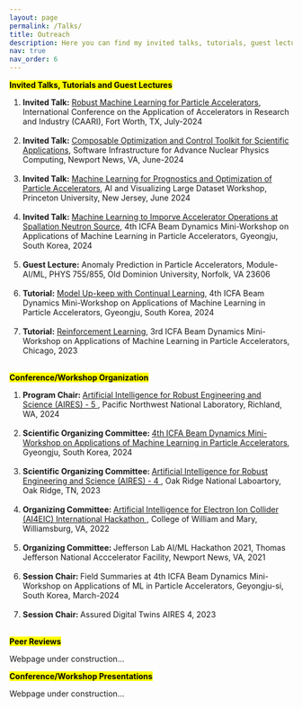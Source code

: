 ```yaml
---
layout: page
permalink: /Talks/
title: Outreach
description: Here you can find my invited talks, tutorials, guest lectures, and conference/workshop presentations!
nav: true
nav_order: 6
---
```


<!-- For now, this page is assumed to be a static description of your courses. You can convert it to a collection similar to `_projects/` so that you can have a dedicated page for each course.

Organize your courses by years, topics, or universities, however you like! -->

<b><font color="red"><mark>Invited Talks, Tutorials and Guest Lectures</mark></font></b>

<ol>
<li> <b>Invited Talk:</b> <a href="https://caari-sneap.com/home">Robust Machine Learning for Particle Accelerators</a>, International Conference on the Application of Accelerators in Research and Industry (CAARI), Fort Worth, TX, July-2024 </li> <br>

<li> <b>Invited Talk:</b> <a href="https://www.jlab.org/conference/2024SANPC">Composable Optimization and Control Toolkit for Scientific Applications</a>, Software Infrastructure for Advance Nuclear Physics Computing, Newport News, VA, June-2024</li> <br> 

<li> <b>Invited Talk:</b> <a href="https://indico.iter.org/event/319">Machine Learning for Prognostics and Optimization of Particle Accelerators</a>, AI and Visualizing Large Dataset Workshop, Princeton University, New Jersey, June 2024</li> <br>

<li> <b>Invited Talk:</b> <a href="https://www.indico.kr/event/47/contributions/519/">Machine Learning to Imporve Accelerator Operations at Spallation Neutron Source</a>, 4th ICFA Beam Dynamics Mini-Workshop on Applications of Machine Learning in Particle Accelerators, Gyeongju, South Korea, 2024</li> <br>

<li> <b>Guest Lecture:</b> Anomaly Prediction in Particle Accelerators, Module-AI/ML, PHYS 755/855, Old Dominion University, Norfolk, VA 23606</li> <br>

<li> <b>Tutorial:</b> <a href="https://www.indico.kr/event/47/contributions/544/">Model Up-keep with Continual Learning</a>, 4th ICFA Beam Dynamics Mini-Workshop on Applications of Machine Learning in Particle Accelerators, Gyeongju, South Korea, 2024</li> <br>

<li> <b>Tutorial:</b> <a href="https://indico.bnl.gov/event/16158/contributions/69545/">Reinforcement Learning</a>, 3rd ICFA Beam Dynamics Mini-Workshop on Applications of Machine Learning in Particle Accelerators, Chicago, 2023</li> <br>

</ol>
<b><font color="red"><mark>Conference/Workshop Organization</mark></font></b>

<ol>

<li> <b> Program Chair: </b> <a href="https://aires.ornl.gov/organizing-committee/"> Artificial Intelligence for Robust Engineering and Science (AIRES) - 5 </a>, Pacific Northwest National Laboratory, Richland, WA, 2024 </li> <br>

<li> <b> Scientific Organizing Committee: </b> <a href="https://www.indico.kr/event/47/overview">4th ICFA Beam Dynamics Mini-Workshop on Applications of Machine Learning in Particle Accelerators</a>, Gyeongju, South Korea, 2024 </li> <br>

<li> <b> Scientific Organizing Committee: </b> <a href="https://aires.ornl.gov/2023/organizing-committee/"> Artificial Intelligence for Robust Engineering and Science (AIRES) - 4 </a>, Oak Ridge National Laboartory, Oak Ridge, TN, 2023 </li> <br>

<li> <b> Organizing Committee: </b> <a href="https://indico.bnl.gov/event/16586/page/435-hackathon"> Artificial Intelligence for Electron Ion Collider (AI4EIC) International Hackathon </a>, College of William and Mary, Williamsburg, VA, 2022 </li> <br>

<li> <b> Organizing Committee: </b> Jefferson Lab AI/ML Hackathon 2021, Thomas Jefferson National Acccelerator Facility, Newport News, VA, 2021 </li> <br>

<li> <b> Session Chair: </b> Field Summaries at 4th ICFA Beam Dynamics Mini-Workshop on Applications of ML in Particle Accelerators, Geyongju-si, South Korea, March-2024 </li><br>

<li> <b> Session Chair: </b> Assured Digital Twins AIRES 4, 2023 </li> <br>

</ol>

<b><font color="red"><mark>Peer Reviews</mark></font></b>

Webpage under construction...

<b><font color="red"><mark>Conference/Workshop Presentations</mark></font></b>

Webpage under construction...